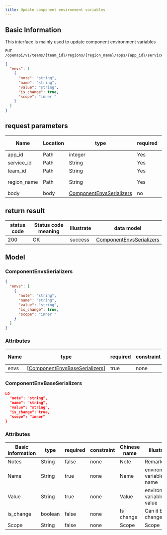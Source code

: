 ```yaml
---
title: Update component environment variables
---
```


## Basic Information

This interface is mainly used to update component environment variables

```shell title="请求路径"
PUT /openapi/v1/teams/{team_id}/regions/{region_name}/apps/{app_id}/services/{service_id}/envs
```

```json title="Body 请求体示例"
{
  "envs": [
    {
      "note": "string",
      "name": "string",
      "value": "string",
      "is_change": true,
      "scope": "inner "
    }
  ]
}
```

## request parameters

| Name                             | Location | type                                                        | required | Chinese name | illustrate   |
| -------------------------------- | -------- | ----------------------------------------------------------- | -------- | ------------ | ------------ |
| app_id      | Path     | integer                                                     | Yes      |              | app id       |
| service_id  | Path     | String                                                      | Yes      |              | app id       |
| team_id     | Path     | String                                                      | Yes      |              | team id      |
| region_name | Path     | String                                                      | Yes      |              | cluster name |
| body                             | body     | [ComponentEnvsSerializers](#schemacomponentenvsserializers) | no       |              | none         |

## return result

| status code | Status code meaning | illustrate | data model                                                  |
| ----------- | ------------------- | ---------- | ----------------------------------------------------------- |
| 200         | OK                  | success    | [ComponentEnvsSerializers](#schemacomponentenvsserializers) |

## Model

### ComponentEnvsSerializers<a id="schemacomponentenvsserializers"></a>

```json
{
  "envs": [
    {
      "note": "string",
      "name": "string",
      "value": "string",
      "is_change": true,
      "scope": "inner "
    }
  ]
}
```

### Attributes

| Name | type                                                                                                                      | required | constraint | Chinese name | illustrate |
| ---- | ------------------------------------------------------------------------------------------------------------------------- | -------- | ---------- | ------------ | ---------- |
| envs | [[ComponentEnvsBaseSerializers](#schemacomponentenvsbaseserializers)] | true     | none       |              | none       |

### ComponentEnvBaseSerializers<a id="schemacomponentenvsbaseserializers"></a>

```json
LO
  "note": "string",
  "name": "string",
  "value": "string",
  "is_change": true,
  "scope": "inner"
}
```

### Attributes

| Basic Information              | type    | required | constraint | Chinese name | illustrate                 |
| ------------------------------ | ------- | -------- | ---------- | ------------ | -------------------------- |
| Notes                          | String  | false    | none       | Note         | Remark                     |
| Name                           | String  | true     | none       | Name         | environment variable name  |
| Value                          | String  | true     | none       | Value        | environment variable value |
| is_change | boolean | false    | none       | Is change    | Can it be changed          |
| Scope                          | String  | false    | none       | Scope        | Scope                      |
